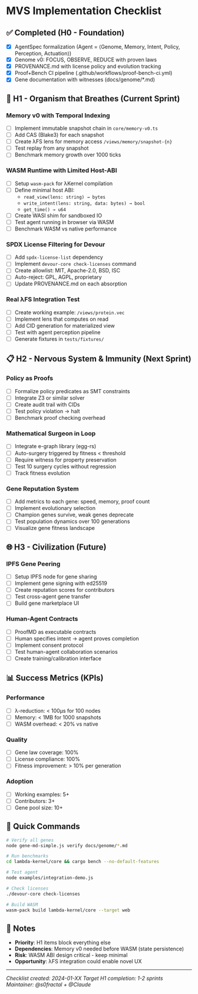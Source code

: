 # MVS Implementation Checklist

## ✅ Completed (H0 - Foundation)
- [x] AgentSpec formalization (Agent = ⟨Genome, Memory, Intent, Policy, Perception, Actuation⟩)
- [x] Genome v0: FOCUS, OBSERVE, REDUCE with proven laws
- [x] PROVENANCE.md with license policy and evolution tracking
- [x] Proof+Bench CI pipeline (.github/workflows/proof-bench-ci.yml)
- [x] Gene documentation with witnesses (docs/genome/*.md)

## 🔄 H1 - Organism that Breathes (Current Sprint)

### Memory v0 with Temporal Indexing
- [ ] Implement immutable snapshot chain in `core/memory-v0.ts`
- [ ] Add CAS (Blake3) for each snapshot
- [ ] Create λFS lens for memory access `/views/memory/snapshot-{n}`
- [ ] Test replay from any snapshot
- [ ] Benchmark memory growth over 1000 ticks

### WASM Runtime with Limited Host-ABI
- [ ] Setup `wasm-pack` for λKernel compilation
- [ ] Define minimal host ABI:
  - `read_view(lens: string) → bytes`
  - `write_intent(lens: string, data: bytes) → bool`
  - `get_time() → u64`
- [ ] Create WASI shim for sandboxed IO
- [ ] Test agent running in browser via WASM
- [ ] Benchmark WASM vs native performance

### SPDX License Filtering for Devour
- [ ] Add `spdx-license-list` dependency
- [ ] Implement `devour-core check-licenses` command
- [ ] Create allowlist: MIT, Apache-2.0, BSD, ISC
- [ ] Auto-reject: GPL, AGPL, proprietary
- [ ] Update PROVENANCE.md on each absorption

### Real λFS Integration Test
- [ ] Create working example: `/views/protein.vec`
- [ ] Implement lens that computes on read
- [ ] Add CID generation for materialized view
- [ ] Test with agent perception pipeline
- [ ] Generate fixtures in `tests/fixtures/`

## 📋 H2 - Nervous System & Immunity (Next Sprint)

### Policy as Proofs
- [ ] Formalize policy predicates as SMT constraints
- [ ] Integrate Z3 or similar solver
- [ ] Create audit trail with CIDs
- [ ] Test policy violation → halt
- [ ] Benchmark proof checking overhead

### Mathematical Surgeon in Loop
- [ ] Integrate e-graph library (egg-rs)
- [ ] Auto-surgery triggered by fitness < threshold
- [ ] Require witness for property preservation
- [ ] Test 10 surgery cycles without regression
- [ ] Track fitness evolution

### Gene Reputation System
- [ ] Add metrics to each gene: speed, memory, proof count
- [ ] Implement evolutionary selection
- [ ] Champion genes survive, weak genes deprecate
- [ ] Test population dynamics over 100 generations
- [ ] Visualize gene fitness landscape

## 🌐 H3 - Civilization (Future)

### IPFS Gene Peering
- [ ] Setup IPFS node for gene sharing
- [ ] Implement gene signing with ed25519
- [ ] Create reputation scores for contributors
- [ ] Test cross-agent gene transfer
- [ ] Build gene marketplace UI

### Human-Agent Contracts
- [ ] ProofMD as executable contracts
- [ ] Human specifies intent → agent proves completion
- [ ] Implement consent protocol
- [ ] Test human-agent collaboration scenarios
- [ ] Create training/calibration interface

## 📊 Success Metrics (KPIs)

### Performance
- [ ] λ-reduction: < 100μs for 100 nodes
- [ ] Memory: < 1MB for 1000 snapshots
- [ ] WASM overhead: < 20% vs native

### Quality
- [ ] Gene law coverage: 100%
- [ ] License compliance: 100%
- [ ] Fitness improvement: > 10% per generation

### Adoption
- [ ] Working examples: 5+
- [ ] Contributors: 3+
- [ ] Gene pool size: 10+

## 🚀 Quick Commands

```bash
# Verify all genes
node gene-md-simple.js verify docs/genome/*.md

# Run benchmarks
cd lambda-kernel/core && cargo bench --no-default-features

# Test agent
node examples/integration-demo.js

# Check licenses
./devour-core check-licenses

# Build WASM
wasm-pack build lambda-kernel/core --target web
```

## 📝 Notes

- **Priority**: H1 items block everything else
- **Dependencies**: Memory v0 needed before WASM (state persistence)
- **Risk**: WASM ABI design critical - keep minimal
- **Opportunity**: λFS integration could enable novel UX

---
*Checklist created: 2024-01-XX*
*Target H1 completion: 1-2 sprints*
*Maintainer: @s0fractal + @Claude*